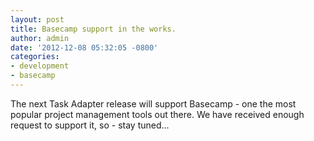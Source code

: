 ```yaml
---
layout: post
title: Basecamp support in the works.
author: admin
date: '2012-12-08 05:32:05 -0800'
categories:
- development
- basecamp
---
```


The next Task Adapter release will support Basecamp - one the most popular project
 management tools out there. We have received enough request to support it, so - stay tuned...
